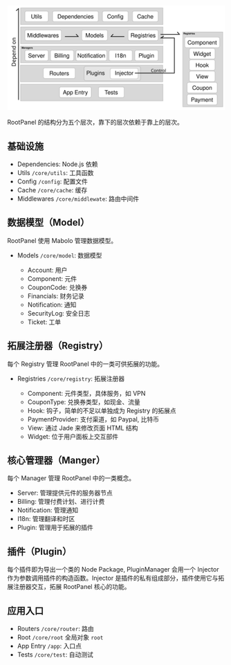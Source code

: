 ![结构图](design.svg)

RootPanel 的结构分为五个层次，靠下的层次依赖于靠上的层次。

## 基础设施

* Dependencies: Node.js 依赖
* Utils `/core/utils`: 工具函数
* Config `/config`: 配置文件
* Cache `/core/cache`: 缓存
* Middlewares `/core/middlewate`: 路由中间件

## 数据模型（Model）

RootPanel 使用 Mabolo 管理数据模型。

* Models `/core/model`: 数据模型

    * Account: 用户
    * Component: 元件
    * CouponCode: 兑换券
    * Financials: 财务记录
    * Notification: 通知
    * SecurityLog: 安全日志
    * Ticket: 工单

## 拓展注册器（Registry）

每个 Registry 管理 RootPanel 中的一类可供拓展的功能。

* Registries `/core/registry`: 拓展注册器

    * Component: 元件类型，具体服务，如 VPN
    * CouponType: 兑换券类型，如现金、流量
    * Hook: 钩子，简单的不足以单独成为 Registry 的拓展点
    * PaymentProvider: 支付渠道，如 Paypal, 比特币
    * View: 通过 Jade 来修改页面 HTML 结构
    * Widget: 位于用户面板上交互部件

## 核心管理器（Manger）

每个 Manager 管理 RootPanel 中的一类概念。

* Server: 管理提供元件的服务器节点
* Billing: 管理付费计划、进行计费
* Notification: 管理通知
* I18n: 管理翻译和时区
* Plugin: 管理用于拓展的插件

## 插件（Plugin）

每个插件即为导出一个类的 Node Package, PluginManager 会用一个 Injector 作为参数调用插件的构造函数。Injector 是插件的私有组成部分，插件使用它与拓展注册器交互，拓展 RootPanel 核心的功能。

## 应用入口

* Routers `/core/router`: 路由
* Root `/core/root` 全局对象 `root`
* App Entry `/app`: 入口点
* Tests `/core/test`: 自动测试
